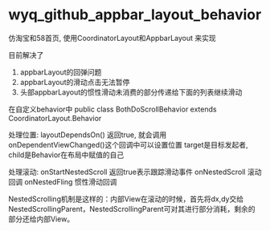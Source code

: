 # wyq_github_appbar_layout_behavior
仿淘宝和58首页, 使用CoordinatorLayout和AppbarLayout 来实现

目前解决了
1. appbarLayout的回弹问题
2. appbarLayout的滑动点击无法暂停
3. 头部appbarLayout的惯性滑动未消费的部分传递给下面的列表继续滑动



在自定义behavior中
public class BothDoScrollBehavior extends CoordinatorLayout.Behavior<View> 
  
  
 处理位置:
layoutDependsOn() 返回true, 就会调用onDependentViewChanged()这个回调中可以设置位置
target是目标发起者, child是Behavior在布局中赋值的自己


处理滚动:
onStartNestedScroll 返回true表示跟踪滑动事件
onNestedScroll 滚动回调 
onNestedFling 惯性滑动回调

NestedScrolling机制是这样的：内部View在滚动的时候，首先将dx,dy交给NestedScrollingParent，NestedScrollingParent可对其进行部分消耗，剩余的部分还给内部View。
